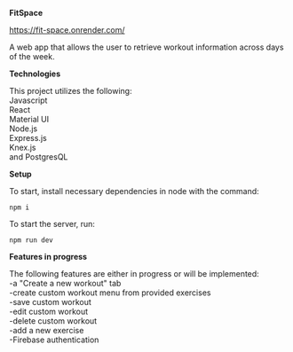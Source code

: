 ****FitSpace**** </br>

https://fit-space.onrender.com/

A web app that allows the user to retrieve workout information across days of the week. 

**Technologies** </br>

This project utilizes the following: </br>
 Javascript </br>
 React </br>
 Material UI </br>
 Node.js </br>
 Express.js </br>
 Knex.js </br>
 and PostgresQL </br>
 
**Setup**

To start, install necessary dependencies in node with the command:

```npm i```

To start the server, run:

```npm run dev```


**Features in progress**

The following features are either in progress or will be implemented: </br>
   -a "Create a new workout" tab </br>
   -create custom workout menu from provided exercises </br>
   -save custom workout </br>
   -edit custom workout </br>
   -delete custom workout </br>
   -add a new exercise </br>
   -Firebase authentication </br>
